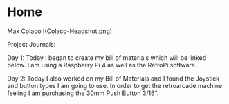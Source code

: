 # Home

Max Colaco !(Colaco-Headshot.png)

Project Journals: 

Day 1: 
Today I began to create my bill of materials which will be linked below. I am using a Raspberry Pi 4 as well as the RetroPi software.

Day 2:
Today I also worked on my Bill of Materials and I found the Joystick and button types I am going to use. In order to get the retroarcade machine feeling I am purchasing the 30mm Push Button 3/16".

